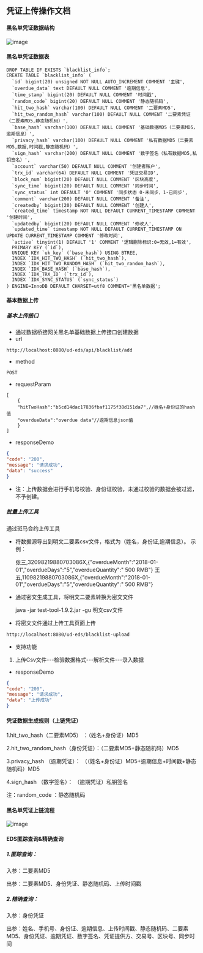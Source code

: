 ## 凭证上传操作文档

#### 黑名单凭证数据结构
![image](https://github.com/unitedata-org-public/UD-Release/blob/master/ud-eds/1.8.3/images/blacklist.png)

#### 黑名单凭证数据表
```
DROP TABLE IF EXISTS `blacklist_info`;
CREATE TABLE `blacklist_info` (
  `id` bigint(20) unsigned NOT NULL AUTO_INCREMENT COMMENT '主键',
  `overdue_data` text DEFAULT NULL COMMENT '逾期信息',
  `time_stamp` bigint(20) DEFAULT NULL COMMENT '时间戳',
  `random_code` bigint(20) DEFAULT NULL COMMENT '静态随机码',
  `hit_two_hash` varchar(100) DEFAULT NULL COMMENT '二要素MD5',
  `hit_two_random_hash` varchar(100) DEFAULT NULL COMMENT '二要素凭证（二要素MD5,静态随机码）',
  `base_hash` varchar(100) DEFAULT NULL COMMENT '基础数据MD5（二要素MD5，逾期信息）',
  `privacy_hash` varchar(100) DEFAULT NULL COMMENT '私有数据MD5（二要素MD5,数据,时间戳,静态随机码）',
  `sign_hash` varchar(200) DEFAULT NULL COMMENT '数字签名（私有数据MD5,私钥签名）',
  `account` varchar(50) DEFAULT NULL COMMENT '创建者账户',
  `trx_id` varchar(64) DEFAULT NULL COMMENT '凭证交易ID',
  `block_num` bigint(20) DEFAULT NULL COMMENT '区块高度',
  `sync_time` bigint(20) DEFAULT NULL COMMENT '同步时间',
  `sync_status` int DEFAULT '0' COMMENT '同步状态 0-未同步，1-已同步',
  `comment` varchar(200) DEFAULT NULL COMMENT '备注',
  `createdby` bigint(20) DEFAULT NULL COMMENT '创建人',
  `created_time` timestamp NOT NULL DEFAULT CURRENT_TIMESTAMP COMMENT '创建时间',
  `updatedby` bigint(20) DEFAULT NULL COMMENT '修改人',
  `updated_time` timestamp NOT NULL DEFAULT CURRENT_TIMESTAMP ON UPDATE CURRENT_TIMESTAMP COMMENT '修改时间',
  `active` tinyint(1) DEFAULT '1' COMMENT '逻辑删除标识:0=无效,1=有效',
  PRIMARY KEY (`id`),
  UNIQUE KEY `uk_key` (`base_hash`) USING BTREE,
  INDEX `IDX_HIT_TWO_HASH` (`hit_two_hash`),
  INDEX `IDX_HIT_TWO_RANDOM_HASH` (`hit_two_random_hash`),
  INDEX `IDX_BASE_HASH` (`base_hash`),
  INDEX `IDX_TRX_ID` (`trx_id`),
  INDEX `IDX_SYNC_STATUS` (`sync_status`)
) ENGINE=InnoDB DEFAULT CHARSET=utf8 COMMENT='黑名单数据';
```
#### 基本数据上传
##### 基本上传接口
* 通过数据桥接网关黑名单基础数据上传接口创建数据
* url
```
http://localhost:8080/ud-eds/api/blacklist/add
```
* method

```
POST
```
* requestParam

```
[
    {
    "hitTwoHash":"b5cd14dac17836fbaf1175f38d151da7",//姓名+身份证的hash值
    "overdueData":"overdue data"//逾期信息json值       
    }
]
```
* responseDemo

```json
{
"code": "200",
"message": "请求成功",
"data": "success"
}
```

* 注：上传数据会进行手机号校验、身份证校验，未通过校验的数据会被过滤，不予创建。

##### 批量上传工具
通过斑马合约上传工具
* 将数据源导出到明文二要素csv文件，格式为（姓名，身份证,逾期信息）。 示例：

    张三,32098219880703086X,{"overdueMonth":"2018-01-01","overdueDays":"5","overdueQuantity":" 500 RMB"}
    王五,11098219880703086X,{"overdueMonth":"2018-01-01","overdueDays":"5","overdueQuantity":" 500 RMB"}

* 通过密文生成工具，将明文二要素转换为密文文件

    java -jar test-tool-1.9.2.jar -gu 明文csv文件

* 将密文文件通过上传工具页面上传
```
http://localhost:8080/ud-eds/blacklist-upload
```
* 支持功能

1. 上传Csv文件---检验数据格式---解析文件---录入数据

* responseDemo

```json
{
"code": "200",
"message": "请求成功",
"data": "上传成功"
}
```

#### 凭证数据生成规则（上链凭证）
1.hit_two_hash（二要素MD5） ：（姓名+身份证）MD5

2.hit_two_random_hash（身份凭证）：（二要素MD5+静态随机码）MD5

3.privacy_hash （逾期凭证）： （（姓名+身份证）MD5+逾期信息+时间戳+静态随机码）MD5 

4.sign_hash （数字签名）： （逾期凭证）私钥签名

注：random_code ：静态随机码

#### 黑名单凭证上链流程
![image](https://github.com/unitedata-org-public/UD-Release/blob/master/ud-eds/1.8.3/images/proof.png)

#### EDS匿踪查询&精确查询

##### 1.匿踪查询：
入参：二要素MD5

出参：二要素MD5、身份凭证、静态随机码、上传时间戳

##### 2.精确查询：
入参：身份凭证

出参：姓名、手机号、身份证、逾期信息、上传时间戳、静态随机码、二要素MD5、身份凭证、逾期凭证、数字签名、凭证提供方、交易号、区块号、同步时间

